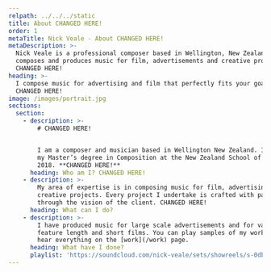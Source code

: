 ```yaml
---
relpath: ../../../static
title: About CHANGED HERE!
order: 1
metaTitle: Nick Veale - About CHANGED HERE!
metaDescription: >-
  Nick Veale is a professional composer based in Wellington, New Zealand. He
  composes and produces music for film, advertisements and creative projects.
  CHANGED HERE!
heading: >-
  I compose music for advertising and film that perfectly fits your goals.
  CHANGED HERE!
image: /images/portrait.jpg
sections:
  section:
    - description: >-
        # CHANGED HERE!


        I am a composer and musician based in Wellington New Zealand. I finished
        my Master’s degree in Composition at the New Zealand School of Music in
        2018. **CHANGED HERE!**
      heading: Who am I? CHANGED HERE!
    - description: >-
        My area of expertise is in composing music for film, advertising and
        creative projects. Every project I undertake is crafted with passion
        through the vision of the client. CHANGED HERE!
      heading: What can I do?
    - description: >-
        I have produced music for large scale advertisements and for various
        feature length and short films. You can play samples of my work below or
        hear everything on the [work](/work) page.
      heading: What have I done?
      playlist: 'https://soundcloud.com/nick-veale/sets/showreels/s-0dbVX'
---
```


